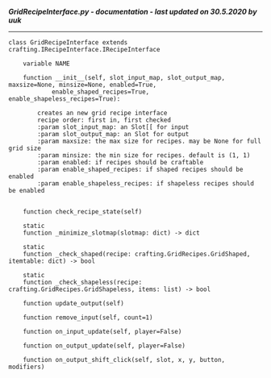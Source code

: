 ***GridRecipeInterface.py - documentation - last updated on 30.5.2020 by uuk***
___

    class GridRecipeInterface extends crafting.IRecipeInterface.IRecipeInterface

        variable NAME

        function __init__(self, slot_input_map, slot_output_map, maxsize=None, minsize=None, enabled=True,
                enable_shaped_recipes=True, enable_shapeless_recipes=True):
            
            creates an new grid recipe interface
            recipe order: first in, first checked
            :param slot_input_map: an Slot[[ for input
            :param slot_output_map: an Slot for output
            :param maxsize: the max size for recipes. may be None for full grid size
            :param minsize: the min size for recipes. default is (1, 1)
            :param enabled: if recipes should be craftable
            :param enable_shaped_recipes: if shaped recipes should be enabled
            :param enable_shapeless_recipes: if shapeless recipes should be enabled


        function check_recipe_state(self)

        static
        function _minimize_slotmap(slotmap: dict) -> dict

        static
        function _check_shaped(recipe: crafting.GridRecipes.GridShaped, itemtable: dict) -> bool

        static
        function _check_shapeless(recipe: crafting.GridRecipes.GridShapeless, items: list) -> bool

        function update_output(self)

        function remove_input(self, count=1)

        function on_input_update(self, player=False)

        function on_output_update(self, player=False)

        function on_output_shift_click(self, slot, x, y, button, modifiers)